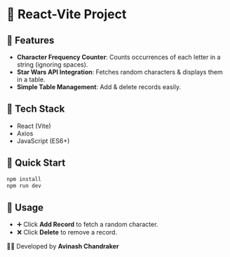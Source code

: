 # 🚀 React-Vite Project

## 🔹 Features
- **Character Frequency Counter**: Counts occurrences of each letter in a string (ignoring spaces).
- **Star Wars API Integration**: Fetches random characters & displays them in a table.
- **Simple Table Management**: Add & delete records easily.

## 🔹 Tech Stack
- React (Vite)
- Axios
- JavaScript (ES6+)

## 🔹 Quick Start
```sh
npm install
npm run dev
```

## 🔹 Usage
- ➕ Click **Add Record** to fetch a random character.
- ❌ Click **Delete** to remove a record.

👨‍💻 Developed by **Avinash Chandraker**

